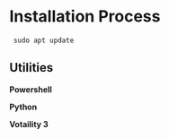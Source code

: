 # Installation Process

 ``` shell
  sudo apt update 
  ```

## Utilities




**Powershell**

**Python**

**Votaility 3**




